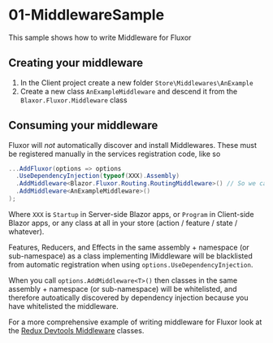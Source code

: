 # 01-MiddlewareSample
This sample shows how to write Middleware for Fluxor

## Creating your middleware
1. In the Client project create a new folder `Store\Middlewares\AnExample`
2. Create a new class `AnExampleMiddleware` and descend it from the `Blaxor.Fluxor.Middleware` class

## Consuming your middleware
Fluxor will *not* automatically discover and install Middlewares. These must be registered manually in the services registration code, like so

```c#
...AddFluxor(options => options
  .UseDependencyInjection(typeof(XXX).Assembly)
  .AddMiddleware<Blazor.Fluxor.Routing.RoutingMiddleware>() // So we can see route changes in the console
  .AddMiddleware<AnExampleMiddleware>()
);
```

Where `XXX` is `Startup` in Server-side Blazor apps, or `Program` in Client-side Blazor apps, or any class at all in your store (action / feature / state / whatever).

Features, Reducers, and Effects in the same assembly + namespace (or sub-namespace) as a class implementing IMiddleware will be blacklisted from automatic registration when using `options.UseDependencyInjection`.

When you call `options.AddMiddleware<T>()` then classes in the same assembly + namespace (or sub-namespace) will be whitelisted, and therefore autoatically discovered by dependency injection because you have whitelisted the middleware.

For a more comprehensive example of writing middleware for Fluxor look at the [Redux Devtools Middleware][1] classes.

  [1]: <https://github.com/mrpmorris/blazor-fluxor/blob/master/src/Blazor.Fluxor/ReduxDevTools/ReduxDevToolsMiddleware.cs>
